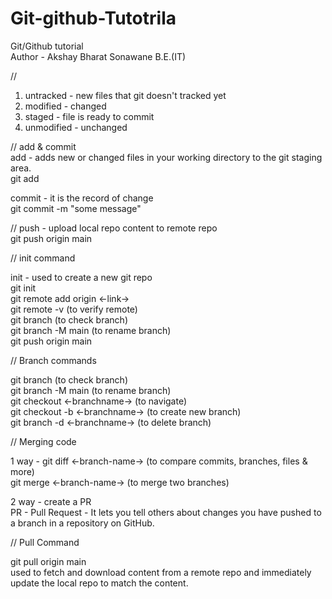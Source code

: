 # Git-github-Tutotrila
Git/Github tutorial
<br>
Author - Akshay Bharat Sonawane B.E.(IT)

//
1. untracked - new files that git doesn't tracked yet
2. modified - changed
3. staged - file is ready to commit
4. unmodified - unchanged

//
add & commit <br>
add - adds new or changed files in your working directory to the git staging area.<br>
git add <file-name><br>

commit - it is the record of change<br>
git commit -m "some message"<br>

//
push - upload local repo content to remote repo<br>
git push origin main<br>

//
init command<br>

init - used to create a new git repo<br>
git init<br>
git remote add origin <-link-><br>
git remote -v  (to verify remote)<br>
git branch (to check branch)<br>
git branch -M main (to rename branch)<br>
git push origin main<br>

//
Branch commands<br>

git branch (to check branch)<br>
git branch -M main (to rename branch)<br>
git checkout <-branchname-> (to navigate)<br>
git checkout -b <-branchname-> (to create new branch)<br>
git branch -d <-branchname-> (to delete branch)<br>

//
Merging code <br>

1 way - 
git diff <-branch-name-> (to compare commits, branches, files & more)<br>
git merge <-branch-name-> (to merge two branches)<br>

2 way - create a PR<br>
PR - Pull Request - It lets you tell others about changes you have pushed to a branch in a repository on GitHub.<br>

//
Pull Command<br>

git pull origin main<br>
used to fetch and download content from a remote repo and immediately update the local repo to match the content.<br>